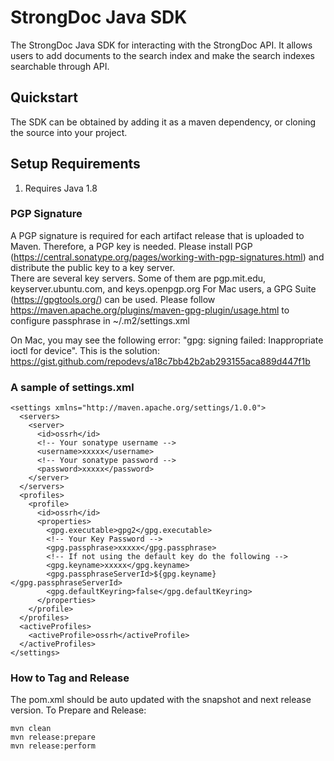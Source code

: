 # StrongDoc Java SDK
The StrongDoc Java SDK for interacting with the StrongDoc API.
It allows users to add documents to the search index and make the search indexes searchable through API.

## Quickstart
The SDK can be obtained by adding it as a maven dependency, or cloning the source into your project.

## Setup Requirements
1. Requires Java 1.8

### PGP Signature 
A PGP signature is required for each artifact release that is uploaded to Maven.  Therefore, a PGP key is needed.
Please install PGP (https://central.sonatype.org/pages/working-with-pgp-signatures.html) and distribute the public key to a key server.  
There are several key servers.  Some of them are pgp.mit.edu, keyserver.ubuntu.com, and keys.openpgp.org
For Mac users, a GPG Suite (https://gpgtools.org/) can be used.
Please follow https://maven.apache.org/plugins/maven-gpg-plugin/usage.html to configure passphrase in ~/.m2/settings.xml

On Mac, you may see the following error: "gpg: signing failed: Inappropriate ioctl for device". 
This is the solution: https://gist.github.com/repodevs/a18c7bb42b2ab293155aca889d447f1b

### A sample of settings.xml
```
<settings xmlns="http://maven.apache.org/settings/1.0.0">
  <servers>
    <server>
      <id>ossrh</id>
      <!-- Your sonatype username -->
      <username>xxxxx</username>
      <!-- Your sonatype password -->
      <password>xxxxx</password>
    </server>
  </servers>
  <profiles>
    <profile>
      <id>ossrh</id>
      <properties>
        <gpg.executable>gpg2</gpg.executable>
        <!-- Your Key Password -->
        <gpg.passphrase>xxxxx</gpg.passphrase>
        <!-- If not using the default key do the following -->
        <gpg.keyname>xxxxx</gpg.keyname>
        <gpg.passphraseServerId>${gpg.keyname}</gpg.passphraseServerId>
        <gpg.defaultKeyring>false</gpg.defaultKeyring>
      </properties>
    </profile>
  </profiles>
  <activeProfiles>
    <activeProfile>ossrh</activeProfile>
  </activeProfiles>
</settings>
```

### How to Tag and Release
The pom.xml should be auto updated with the snapshot and next release version.
To Prepare and Release:
```
mvn clean
mvn release:prepare
mvn release:perform